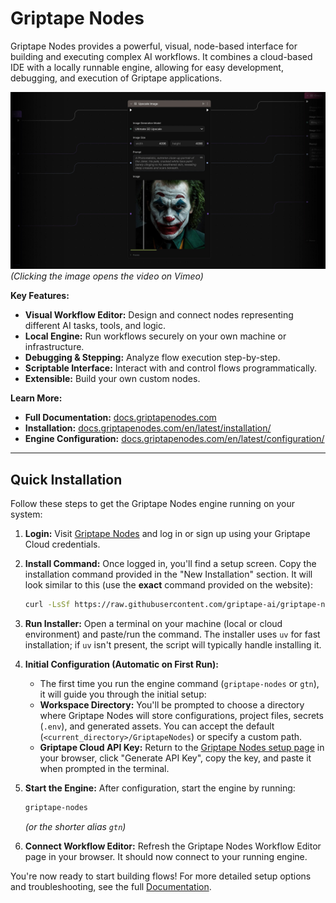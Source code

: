 # Griptape Nodes

Griptape Nodes provides a powerful, visual, node-based interface for building and executing complex AI workflows. It combines a cloud-based IDE with a locally runnable engine, allowing for easy development, debugging, and execution of Griptape applications.

[![Griptape Nodes Trailer Preview](docs/assets/img/video-thumbnail.jpg)](https://vimeo.com/1064451891)
*(Clicking the image opens the video on Vimeo)*

**Key Features:**

- **Visual Workflow Editor:** Design and connect nodes representing different AI tasks, tools, and logic.
- **Local Engine:** Run workflows securely on your own machine or infrastructure.
- **Debugging & Stepping:** Analyze flow execution step-by-step.
- **Scriptable Interface:** Interact with and control flows programmatically.
- **Extensible:** Build your own custom nodes.

**Learn More:**

- **Full Documentation:** [docs.griptapenodes.com](https://docs.griptapenodes.com)
- **Installation:** [docs.griptapenodes.com/en/latest/installation/](https://docs.griptapenodes.com/en/latest/installation/)
- **Engine Configuration:** [docs.griptapenodes.com/en/latest/configuration/](https://docs.griptapenodes.com/en/latest/configuration/)

______________________________________________________________________

## Quick Installation

Follow these steps to get the Griptape Nodes engine running on your system:

1. **Login:** Visit [Griptape Nodes](https://griptapenodes.com) and log in or sign up using your Griptape Cloud credentials.

1. **Install Command:** Once logged in, you'll find a setup screen. Copy the installation command provided in the "New Installation" section. It will look similar to this (use the **exact** command provided on the website):

    ```bash
    curl -LsSf https://raw.githubusercontent.com/griptape-ai/griptape-nodes/main/install.sh | bash
    ```

1. **Run Installer:** Open a terminal on your machine (local or cloud environment) and paste/run the command. The installer uses `uv` for fast installation; if `uv` isn't present, the script will typically handle installing it.

1. **Initial Configuration (Automatic on First Run):**

    - The first time you run the engine command (`griptape-nodes` or `gtn`), it will guide you through the initial setup:
    - **Workspace Directory:** You'll be prompted to choose a directory where Griptape Nodes will store configurations, project files, secrets (`.env`), and generated assets. You can accept the default (`<current_directory>/GriptapeNodes`) or specify a custom path.
    - **Griptape Cloud API Key:** Return to the [Griptape Nodes setup page](https://griptapenodes.com) in your browser, click "Generate API Key", copy the key, and paste it when prompted in the terminal.

1. **Start the Engine:** After configuration, start the engine by running:

    ```bash
    griptape-nodes
    ```

    *(or the shorter alias `gtn`)*

1. **Connect Workflow Editor:** Refresh the Griptape Nodes Workflow Editor page in your browser. It should now connect to your running engine.

You're now ready to start building flows! For more detailed setup options and troubleshooting, see the full [Documentation](https://docs.griptapenodes.com/).

